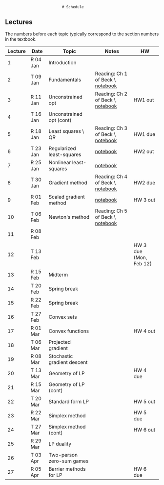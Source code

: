                               # Schedule

## Lectures

The numbers before each topic typically correspond to the section numbers in the textbook.

| Lecture  | Date      | Topic    | Notes | HW |
| --       | --------- | -------- | ----- | -- |
|1         | R 04 Jan  | Introduction |       |    | 
|2         | T 09 Jan  | Fundamentals | Reading: Ch 1 of Beck \ [notebook](https://github.com/MPF-Optimization-Laboratory/cpsc406-T22017/blob/master/notebooks/09Jan.ipynb) | |
|3         | R 11 Jan  | Unconstrained opt         | Reading: Ch 2 of Beck \ [notebook](https://github.com/MPF-Optimization-Laboratory/cpsc406-T22017/blob/master/notebooks/11Jan.ipynb) | HW1 out  |
|4         | T 16 Jan  | Unconstrained opt (cont)  |  |   |
|5         | R 18 Jan  | Least squares \ QR  | Reading: Ch 3 of Beck \ [notebook](https://github.com/MPF-Optimization-Laboratory/cpsc406-T22017/blob/master/notebooks/18Jan.ipynb)     | HW1 due  |
|6         | T 23 Jan  | Regularized least-squares |  [notebook](https://github.com/MPF-Optimization-Laboratory/cpsc406-T22017/blob/master/notebooks/23Jan.ipynb) | HW2 out   |
|7         | R 25 Jan  | Nonlinear least-squares   | [notebook](https://github.com/MPF-Optimization-Laboratory/cpsc406-T22017/blob/master/notebooks/GaussNewton.ipynb)   |   |
|8         | T 30 Jan  | Gradient method  | Reading: Ch 4 of Beck \ [notebook](https://github.com/MPF-Optimization-Laboratory/cpsc406-T22017/blob/master/notebooks/Steepest.ipynb)     | HW2 due   |
|9         | R 01 Feb  | Scaled gradient method | [notebook](https://github.com/MPF-Optimization-Laboratory/cpsc406-T22017/blob/master/notebooks/ScaledGradMethod.ipynb)     | HW 3 out |
|10        | T 06 Feb  | Newton's method  | Reading: Ch 5 of Beck \ [notebook](https://github.com/MPF-Optimization-Laboratory/cpsc406-T22017/blob/master/notebooks/Newton.ipynb)      |   |
|11        | R 08 Feb  |          |      |   |
|12        | T 13 Feb  |          |      | HW 3 due (Mon, Feb 12) |
|13        | R 15 Feb  |Midterm      |      |   |
|14        | T 20 Feb  |Spring break |      |   |
|15        | R 22 Feb  |Spring break |      |   |
|16        | T 27 Feb  |Convex sets          |      |   |
|17        | R 01 Mar  |Convex functions          |      | HW 4 out  |
|18        | T 06 Mar  |Projected gradient          |      |   |
|19        | R 08 Mar  |Stochastic gradient descent          |      |   |
|20        | T 13 Mar  |Geometry of LP  |      | HW 4 due  |
|21        | R 15 Mar  |Geometry of LP (cont)          |      |   |
|22        | T 20 Mar  |Standard form LP |      |HW 5 out   |
|23        | R 22 Mar  |Simplex method          |      | HW 5 due   |
|24        | T 27 Mar  |Simplex method (cont)          | | HW 6 out |
|25        | R 29 Mar  |LP duality          |      |   |
|26        | T 03 Apr  |Two-person zero-sum games   |      |   |
|27        | R 05 Apr  |Barrier methods for LP | | HW 6 due  |

